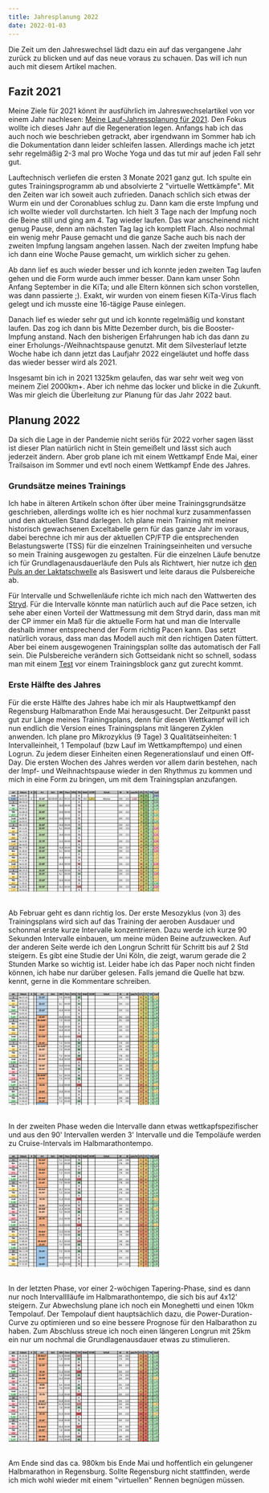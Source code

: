 ```yaml
---
title: Jahresplanung 2022
date: 2022-01-03
---
```

Die Zeit um den Jahreswechsel lädt dazu ein auf das vergangene Jahr zurück zu blicken und auf das neue voraus zu schauen. Das will ich nun auch mit diesem Artikel machen.

## Fazit 2021

Meine Ziele für 2021 könnt ihr ausführlich im Jahreswechselartikel von vor einem Jahr nachlesen: [Meine Lauf-Jahressplanung für 2021](https://raincastle.blog/posts/2021-01-31-meine-lauf-jahressplanung-fuer-2021). Den Fokus wollte ich dieses Jahr auf die Regeneration legen. Anfangs hab ich das auch noch wie beschrieben getrackt, aber irgendwann im Sommer hab ich die Dokumentation dann leider schleifen lassen. Allerdings mache ich jetzt sehr regelmäßig 2-3 mal pro Woche Yoga und das tut mir auf jeden Fall sehr gut.

Lauftechnisch verliefen die ersten 3 Monate 2021 ganz gut. Ich spulte ein gutes Trainingsprogramm ab und absolvierte 2 "virtuelle Wettkämpfe". Mit den Zeiten war ich soweit auch zufrieden. Danach schlich sich etwas der Wurm ein und der Coronablues schlug zu. Dann kam die erste Impfung und ich wollte wieder voll durchstarten. Ich hielt 3 Tage nach der Impfung noch die Beine still und ging am 4. Tag wieder laufen. Das war anscheinend nicht genug Pause, denn am nächsten Tag lag ich komplett Flach. Also nochmal ein wenig mehr Pause gemacht und die ganze Sache auch bis nach der zweiten Impfung langsam angehen lassen. Nach der zweiten Impfung habe ich dann eine Woche Pause gemacht, um wirklich sicher zu gehen.

Ab dann lief es auch wieder besser und ich konnte jeden zweiten Tag laufen gehen und die Form wurde auch immer besser. Dann kam unser Sohn Anfang September in die KiTa; und alle Eltern können sich schon vorstellen, was dann passierte ;). Exakt, wir wurden von einem fiesen KiTa-Virus flach gelegt und ich musste eine 16-tägige Pause einlegen.

Danach lief es wieder sehr gut und ich konnte regelmäßig und konstant laufen. Das zog ich dann bis Mitte Dezember durch, bis die Booster-Impfung anstand. Nach den bisherigen Erfahrungen hab ich das dann zu einer Erholungs-/Weihnachtspause genutzt. Mit dem Silvesterlauf letzte Woche habe ich dann jetzt das Laufjahr 2022 eingeläutet und hoffe dass das wieder besser wird als 2021.

Insgesamt bin ich in 2021 1325km gelaufen, das war sehr weit weg von meinem Ziel 2000km+. Aber ich nehme das locker und blicke in die Zukunft. Was mir gleich die Überleitung zur Planung für das Jahr 2022 baut.

## Planung 2022

Da sich die Lage in der Pandemie nicht seriös für 2022 vorher sagen lässt ist dieser Plan natürlich nicht in Stein gemeißelt und lässt sich auch jederzeit ändern. Aber grob plane ich mit einem Wettkampf Ende Mai, einer Trailsaison im Sommer und evtl noch einem Wettkampf Ende des Jahres.

### Grundsätze meines Trainings

Ich habe in älteren Artikeln schon öfter über meine Trainingsgrundsätze geschrieben, allerdings wollte ich es hier nochmal kurz zusammenfassen und den aktuellen Stand darlegen. Ich plane mein Training mit meiner historisch gewachsenen Exceltabelle gern für das ganze Jahr im voraus, dabei berechne ich mir aus der aktuellen CP/FTP die entsprechenden Belastungswerte (TSS) für die einzelnen Trainingseinheiten und versuche so mein Training ausgewogen zu gestalten. Für die einzelnen Läufe benutze ich für Grundlagenausdauerläufe den Puls als Richtwert, hier nutze ich [den Puls an der Laktatschwelle](https://pubmed.ncbi.nlm.nih.gov/16095403/) als Basiswert und leite daraus die Pulsbereiche ab.

Für Intervalle und Schwellenläufe richte ich mich nach den Wattwerten des [Stryd](http://stryd.com/). Für die Intervalle könnte man natürlich auch auf die Pace setzen, ich sehe aber einen Vorteil der Wattmessung mit dem Stryd darin, dass man mit der CP immer ein Maß für die aktuelle Form hat und man die Intervalle deshalb immer entsprechend der Form richtig Pacen kann. Das setzt natürlich voraus, dass man das Modell auch mit den richtigen Daten füttert. Aber bei einem ausgewogenen Trainingsplan sollte das automatisch der Fall sein. Die Pulsbereiche verändern sich Gottseidank nicht so schnell, sodass man mit einem [Test](https://pubmed.ncbi.nlm.nih.gov/16095403/) vor einem Trainingsblock ganz gut zurecht kommt.

### Erste Hälfte des Jahres

Für die erste Hälfte des Jahres habe ich mir als Hauptwettkampf den Regensburg Halbmarathon Ende Mai herausgesucht. Der Zeitpunkt passt gut zur Länge meines Trainingsplans, denn für diesen Wettkampf will ich nun endlich die Version eines Trainingsplans mit längeren Zyklen anwenden. Ich plane pro Mikrozyklus (9 Tage) 3 Qualitätseinheiten: 1 Intervalleinheit, 1 Tempolauf (bzw Lauf im Wettkampftempo) und einen Logrun. Zu jedem dieser Einheiten einen Regenerationslauf und einen Off-Day. Die ersten Wochen des Jahres werden vor allem darin bestehen, nach der Impf- und Weihnachtspause wieder in den Rhythmus zu kommen und mich in eine Form zu bringen, um mit dem Trainingsplan anzufangen.

![](/assets/images/Bildschirmfoto-2022-01-03-um-15.57.43-300x201.png)<br /><br />

Ab Februar geht es dann richtig los. Der erste Mesozyklus (von 3) des Trainingsplans wird sich auf das Training der aeroben Ausdauer und schonmal erste kurze Intervalle konzentrieren. Dazu werde ich kurze 90 Sekunden Intervalle einbauen, um meine müden Beine aufzuwecken. Auf der anderen Seite werde ich den Longrun Schritt für Schritt bis auf 2 Std steigern. Es gibt eine Studie der Uni Köln, die zeigt, warum gerade die 2 Stunden Marke so wichtig ist. Leider habe ich das Paper noch nicht finden können, ich habe nur darüber gelesen. Falls jemand die Quelle hat bzw. kennt, gerne in die Kommentare schreiben.

![](/assets/images/Bildschirmfoto-2022-01-03-um-16.00.28-300x224.png)<br /><br />

In der zweiten Phase weden die Intervalle dann etwas wettkapfspezifischer und aus den 90' Intervallen werden 3' Intervalle und die Tempoläufe werden zu Cruise-Intervals im Halbmarathontempo.

![](/assets/images/Bildschirmfoto-2022-01-03-um-16.19.41-1-300x224.png)<br /><br />

In der letzten Phase, vor einer 2-wöchigen Tapering-Phase, sind es dann nur noch Intervalllläufe im Halbmarathontempo, die sich bis auf 4x12' steigern. Zur Abwechslung plane ich noch ein Moneghetti und einen 10km Tempolauf. Der Tempolauf dient hauptsächlich dazu, die Power-Duration-Curve zu optimieren und so eine bessere Prognose für den Halbarathon zu haben. Zum Abschluss streue ich noch einen längeren Longrun mit 25km ein nur um nochmal die Grundlagenausdauer etwas zu stimulieren.

![](/assets/images/Bildschirmfoto-2022-01-03-um-16.20.09-1-300x181.png)<br /><br />

Am Ende sind das ca. 980km bis Ende Mai und hoffentlich ein gelungener Halbmarathon in Regensburg. Sollte Regensburg nicht stattfinden, werde ich mich wohl wieder mit einem "virtuellen" Rennen begnügen müssen.<br /><br />
